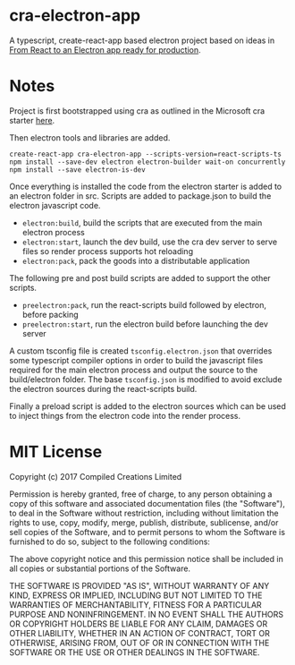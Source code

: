 # cra-electron-app
A typescript, create-react-app based electron project based on ideas in [From React to an Electron app ready for production](https://medium.com/@kitze/%EF%B8%8F-from-react-to-an-electron-app-ready-for-production-a0468ecb1da3).

# Notes
Project is first bootstrapped using cra as outlined in the Microsoft cra starter [here](https://github.com/Microsoft/TypeScript-React-Starter).

Then electron tools and libraries are added.
```
create-react-app cra-electron-app --scripts-version=react-scripts-ts
npm install --save-dev electron electron-builder wait-on concurrently
npm install --save electron-is-dev
```

Once everything is installed the code from the electron starter is added to an electron folder in
src. Scripts are added to package.json to build the electron javascript code.

- `electron:build`, build the scripts that are executed from the main electron process
- `electron:start`, launch the dev build, use the cra dev server to serve files so render process supports hot reloading
- `electron:pack`, pack the goods into a distributable application

The following pre and post build scripts are added to support the other scripts.

- `preelectron:pack`, run the react-scripts build followed by electron, before packing
- `preelectron:start`, run the electron build before launching the dev server

A custom tsconfig file is created `tsconfig.electron.json` that overrides some typescript compiler 
options in order to build the javascript files required for the main electron process and output the
source to the build/electron folder. The base `tsconfig.json` is modified to avoid exclude the
electron sources during the react-scripts build.

Finally a preload script is added to the electron sources which can be used to inject things from 
the electron code into the render process.

# MIT License
Copyright (c) 2017 Compiled Creations Limited

Permission is hereby granted, free of charge, to any person obtaining a copy
of this software and associated documentation files (the "Software"), to deal
in the Software without restriction, including without limitation the rights
to use, copy, modify, merge, publish, distribute, sublicense, and/or sell
copies of the Software, and to permit persons to whom the Software is
furnished to do so, subject to the following conditions:

The above copyright notice and this permission notice shall be included in all
copies or substantial portions of the Software.

THE SOFTWARE IS PROVIDED "AS IS", WITHOUT WARRANTY OF ANY KIND, EXPRESS OR
IMPLIED, INCLUDING BUT NOT LIMITED TO THE WARRANTIES OF MERCHANTABILITY,
FITNESS FOR A PARTICULAR PURPOSE AND NONINFRINGEMENT. IN NO EVENT SHALL THE
AUTHORS OR COPYRIGHT HOLDERS BE LIABLE FOR ANY CLAIM, DAMAGES OR OTHER
LIABILITY, WHETHER IN AN ACTION OF CONTRACT, TORT OR OTHERWISE, ARISING FROM,
OUT OF OR IN CONNECTION WITH THE SOFTWARE OR THE USE OR OTHER DEALINGS IN THE
SOFTWARE.

